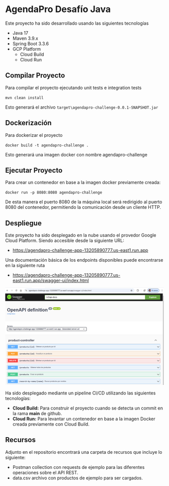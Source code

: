 # AgendaPro Desafío Java

Este proyecto ha sido desarrollado usando las siguientes tecnologías
- Java 17
- Maven 3.9.x
- Spring Boot 3.3.6
- GCP Platform
  - Cloud Build
  - Cloud Run

## Compilar Proyecto

Para compilar el proyecto ejecutando unit tests e integration tests

`mvn clean install`

Esto generará el archivo `target\agendapro-challenge-0.0.1-SNAPSHOT.jar`

## Dockerización

Para dockerizar el proyecto

`docker build -t agendapro-challenge .`

Esto generará una imagen docker con nombre agendapro-challenge

## Ejecutar Proyecto

Para crear un contenedor en base a la imagen docker previamente creada:

`docker run -p 8080:8080 agendapro-challenge`

De esta manera el puerto 8080 de la máquina local será redirigido al puerto 8080 del contenedor, permitiendo la comunicación desde un cliente HTTP.

## Despliegue

Este proyecto ha sido desplegado en la nube usando el provedor Google Cloud Platform.
Siendo accesible desde la siguiente URL:
- https://agendapro-challenge-app-13205890777.us-east1.run.app

Una documentación básica de los endpoints disponibles puede encontrarse en la siguiente ruta
- https://agendapro-challenge-app-13205890777.us-east1.run.app/swagger-ui/index.html

![img.png](resources/swagger.png)

Ha sido desplegado mediante un pipeline CI/CD utilizando las siguientes tecnologías:
- **Cloud Build:** Para construir el proyecto cuando se detecta un commit en la rama **main** de github.
- **Cloud Run:** Para levantar un contenedor en base a la imagen Docker creada previamente con Cloud Build.

## Recursos

Adjunto en el repositorio encontrará una carpeta de recursos que incluye lo siguiente:
- Postman collection con requests de ejemplo para las diferentes operaciones sobre el API REST.
- data.csv archivo con productos de ejemplo para ser cargados.